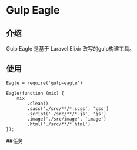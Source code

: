 # Gulp Eagle

## 介绍

Gulp Eagle 是基于 Laravel Elixir 改写的gulp构建工具。

## 使用

	Eagle = require('gulp-eagle')

	Eagle(function (mix) {
	    mix
	        .clean()
	        .sass('./src/**/*.scss', 'css')
	        .script('./src/**/*.js', 'js')
	        .image('./src/image', 'image')
	        .html('./src/**/*.html')
	});

##任务



